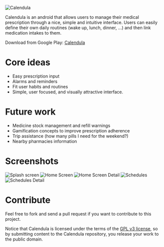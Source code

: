 ![Calendula](https://dl.dropboxusercontent.com/u/4213618/calendula/calendula_promo_google_play.png)

Calendula is an android that allows users to manage their medical prescription through a nice, simple and intuitive interface. Users can easily
define their own daily routines (wake up, lunch, dinner, ...) and then link medication intakes to them.

Download from Google Play: [Calendula](https://play.google.com/store/apps/details?id=es.usc.citius.servando.calendula)

Core ideas
===========
- Easy prescription input
- Alarms and reminders
- Fit user habits and routines
- Simple, user focused, and visually attractive interface.

Future work
=============
- Medicine stock management and refill warnings
- Gamification concepts to improve prescription adherence
- Trip assistance (how many pills I need for the weekend?)
- Nearby pharmacies information

Screenshots
=============
![Splash screen](https://dl.dropboxusercontent.com/u/4213618/calendula/screenshots/9.png)
![Home Screen](https://dl.dropboxusercontent.com/u/4213618/calendula/screenshots/1.png)
![Home Screen Detail](https://dl.dropboxusercontent.com/u/4213618/calendula/screenshots/2.png)
![Schedules](https://dl.dropboxusercontent.com/u/4213618/calendula/screenshots/4.png)
![Schedules Detail](https://dl.dropboxusercontent.com/u/4213618/calendula/screenshots/5.png)


Contribute
==========
Feel free to fork and send a pull request if you want to contribute to this project. 

Notice that Calendula is licensed under the terms of the [GPL v3 license](LICENSE.md), so by submitting content to the Calendula repository, you release your work to the public domain.




